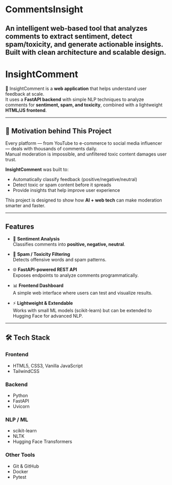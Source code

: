 # CommentsInsight
An intelligent web-based tool that analyzes comments to extract sentiment, detect spam/toxicity, and generate actionable insights. Built with clean architecture and scalable design.
--
# InsightComment  

🚀 InsightComment is a **web application** that helps understand user feedback at scale.  
It uses a **FastAPI backend** with simple NLP techniques to analyze comments for **sentiment, spam, and toxicity**, combined with a lightweight **HTML/JS frontend**.  

---
## 🎯 Motivation  behind This Project 

Every platform — from YouTube to e-commerce to social media influencer — deals with thousands of comments daily.  
Manual moderation is impossible, and unfiltered toxic content damages user trust.  

**InsightComment** was built to:  
-  Automatically classify feedback (positive/negative/neutral)  
- Detect toxic or spam content before it spreads  
- Provide insights that help improve user experience  

This project is designed to show how **AI + web tech** can make moderation smarter and faster.  

---

##  Features  

- 📝 **Sentiment Analysis**  
  Classifies comments into **positive, negative, neutral**.  

- 🚫 **Spam / Toxicity Filtering**  
  Detects offensive words and spam patterns.  

- 🌐 **FastAPI-powered REST API**  
  Exposes endpoints to analyze comments programmatically.  

- 📊 **Frontend Dashboard**  
  A simple web interface where users can test and visualize results.  

- ⚡ **Lightweight & Extendable**  
  Works with small ML models (scikit-learn) but can be extended to Hugging Face for advanced NLP.  

---

## 🛠️ Tech Stack  

### **Frontend**
- HTML5, CSS3, Vanilla JavaScript  
- TailwindCSS  

### **Backend**
- Python  
- FastAPI 
- Uvicorn   

### **NLP / ML**
- scikit-learn 
- NLTK 
- Hugging Face Transformers  

### **Other Tools**
- Git & GitHub  
- Docker 
- Pytest 


